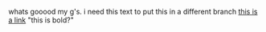 whats gooood my g's.
i need this text to put this in a different branch
[this is a link](https://soundcloud.com/v3vox) "this is bold?"
